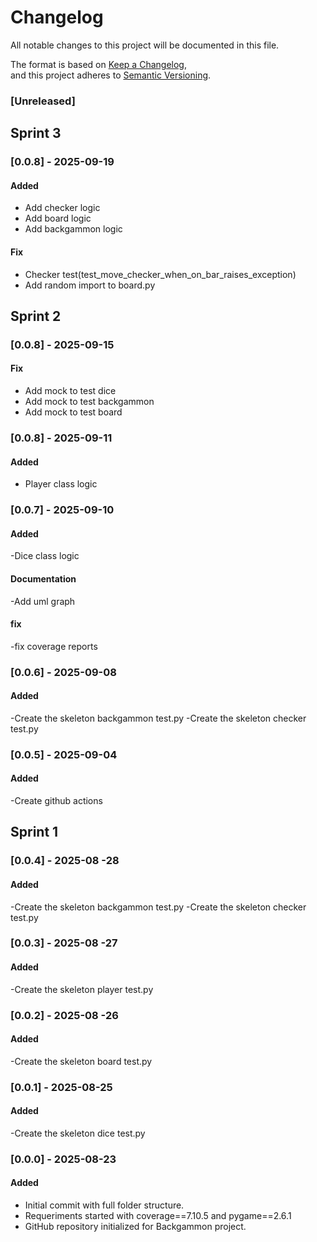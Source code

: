 # Changelog

All notable changes to this project will be documented in this file.  

The format is based on [Keep a Changelog](https://keepachangelog.com/en/1.1.0/),  
and this project adheres to [Semantic Versioning](https://semver.org/spec/v2.0.0.html).

### [Unreleased]
## Sprint 3
### [0.0.8] - 2025-09-19
#### Added
- Add checker logic
- Add board logic
- Add backgammon logic

#### Fix
- Checker test(test_move_checker_when_on_bar_raises_exception)
- Add random import to board.py

## Sprint 2

### [0.0.8] - 2025-09-15

#### Fix
- Add mock to test dice
- Add mock to test backgammon
- Add mock to test board

### [0.0.8] - 2025-09-11

#### Added
- Player class logic

### [0.0.7] - 2025-09-10

#### Added
-Dice class logic

#### Documentation
-Add uml graph

#### fix
-fix coverage reports


### [0.0.6] - 2025-09-08

#### Added
-Create the skeleton backgammon test.py
-Create the skeleton checker test.py

### [0.0.5] - 2025-09-04

#### Added
-Create github actions

## Sprint 1

### [0.0.4] - 2025-08 -28

#### Added
-Create the skeleton backgammon test.py
-Create the skeleton checker test.py

### [0.0.3] - 2025-08 -27

#### Added
-Create the skeleton player test.py

### [0.0.2] - 2025-08 -26

#### Added
-Create the skeleton board test.py

### [0.0.1] - 2025-08-25

#### Added
-Create the skeleton dice test.py

### [0.0.0] - 2025-08-23

#### Added
- Initial commit with full folder structure.
- Requeriments started with coverage==7.10.5 and pygame==2.6.1
- GitHub repository initialized for Backgammon project.  